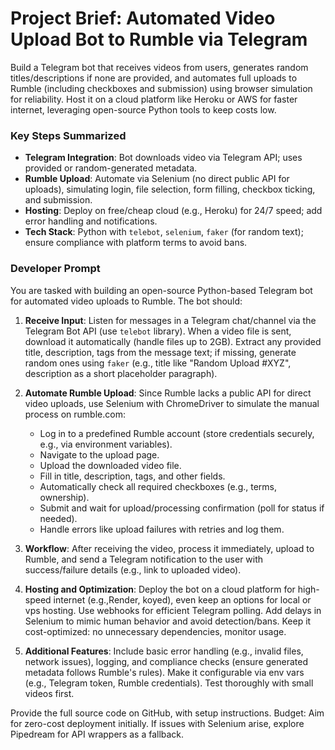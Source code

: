 # Project Brief: Automated Video Upload Bot to Rumble via Telegram

Build a Telegram bot that receives videos from users, generates random titles/descriptions if none are provided, and automates full uploads to Rumble (including checkboxes and submission) using browser simulation for reliability. Host it on a cloud platform like Heroku or AWS for faster internet, leveraging open-source Python tools to keep costs low.

### Key Steps Summarized
- **Telegram Integration**: Bot downloads video via Telegram API; uses provided or random-generated metadata.
- **Rumble Upload**: Automate via Selenium (no direct public API for uploads), simulating login, file selection, form filling, checkbox ticking, and submission.
- **Hosting**: Deploy on free/cheap cloud (e.g., Heroku) for 24/7 speed; add error handling and notifications.
- **Tech Stack**: Python with `telebot`, `selenium`, `faker` (for random text); ensure compliance with platform terms to avoid bans.

### Developer Prompt
You are tasked with building an open-source Python-based Telegram bot for automated video uploads to Rumble. The bot should:

1. **Receive Input**: Listen for messages in a Telegram chat/channel via the Telegram Bot API (use `telebot` library). When a video file is sent, download it automatically (handle files up to 2GB). Extract any provided title, description, tags from the message text; if missing, generate random ones using `faker` (e.g., title like "Random Upload #XYZ", description as a short placeholder paragraph).

2. **Automate Rumble Upload**: Since Rumble lacks a public API for direct video uploads, use Selenium with ChromeDriver to simulate the manual process on rumble.com:
   - Log in to a predefined Rumble account (store credentials securely, e.g., via environment variables).
   - Navigate to the upload page.
   - Upload the downloaded video file.
   - Fill in title, description, tags, and other fields.
   - Automatically check all required checkboxes (e.g., terms, ownership).
   - Submit and wait for upload/processing confirmation (poll for status if needed).
   - Handle errors like upload failures with retries and log them.

3. **Workflow**: After receiving the video, process it immediately, upload to Rumble, and send a Telegram notification to the user with success/failure details (e.g., link to uploaded video).

4. **Hosting and Optimization**: Deploy the bot on a cloud platform for high-speed internet (e.g.,Render, koyed), even keep an options for local or vps hosting. Use webhooks for efficient Telegram polling. Add delays in Selenium to mimic human behavior and avoid detection/bans. Keep it cost-optimized: no unnecessary dependencies, monitor usage.

5. **Additional Features**: Include basic error handling (e.g., invalid files, network issues), logging, and compliance checks (ensure generated metadata follows Rumble's rules). Make it configurable via env vars (e.g., Telegram token, Rumble credentials). Test thoroughly with small videos first.

Provide the full source code on GitHub, with setup instructions. Budget: Aim for zero-cost deployment initially. If issues with Selenium arise, explore Pipedream for API wrappers as a fallback.

